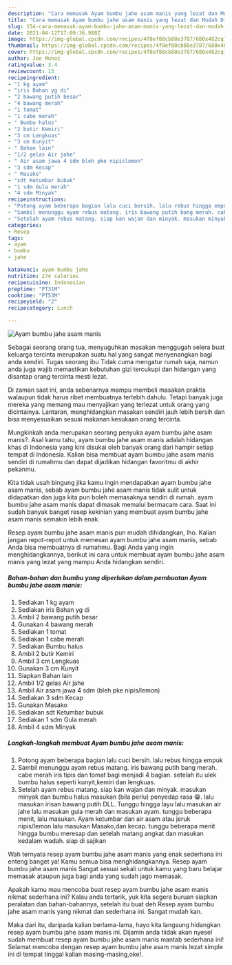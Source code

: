 ```yaml
---
description: "Cara memasak Ayam bumbu jahe asam manis yang lezat dan Mudah Dibuat"
title: "Cara memasak Ayam bumbu jahe asam manis yang lezat dan Mudah Dibuat"
slug: 154-cara-memasak-ayam-bumbu-jahe-asam-manis-yang-lezat-dan-mudah-dibuat
date: 2021-04-12T17:09:36.988Z
image: https://img-global.cpcdn.com/recipes/4f8ef80cb88e3787/680x482cq70/ayam-bumbu-jahe-asam-manis-foto-resep-utama.jpg
thumbnail: https://img-global.cpcdn.com/recipes/4f8ef80cb88e3787/680x482cq70/ayam-bumbu-jahe-asam-manis-foto-resep-utama.jpg
cover: https://img-global.cpcdn.com/recipes/4f8ef80cb88e3787/680x482cq70/ayam-bumbu-jahe-asam-manis-foto-resep-utama.jpg
author: Joe Munoz
ratingvalue: 3.4
reviewcount: 13
recipeingredient:
- "1 kg ayam"
- "iris Bahan yg di"
- "2 bawang putih besar"
- "4 bawang merah"
- "1 tomat"
- "1 cabe merah"
- " Bumbu halus"
- "2 butir Kemiri"
- "3 cm Lengkuas"
- "3 cm Kunyit"
- " Bahan lain"
- "1/2 gelas Air jahe"
- " Air asam jawa 4 sdm bleh pke nipislemon"
- "3 sdm Kecap"
- " Masako"
- "sdt Ketumbar bubuk"
- "1 sdm Gula merah"
- "4 sdm Minyak"
recipeinstructions:
- "Potong ayam beberapa bagian lalu cuci bersih. lalu rebus hingga empuk"
- "Sambil menunggu ayam rebus matang. iris bawang putih bang merah. cabe merah iris tipis dan tomat bagi menjadi 4 bagian. setelah itu ulek bumbu halus seperti kunyit,kemiri dan lengkuas."
- "Setelah ayam rebus matang. siap kan wajan dan minyak. masukan minyak dan bumbu halus masukan (bila perlu) penyedap rasa 😁. lalu masukan irisan bawang putih DLL. Tunggu hingga layu lalu masukan air jahe lalu masukan gula merah dan masukan ayam. tunggu beberapa menit, lalu masukan. Ayam ketumbar dan air asam atau jeruk nipis/lemon lalu masukan Masako,dan kecap. tunggu beberapa menit hingga bumbu meresap dan setelah matang angkat dan masukan kedalam wadah. siap di sajikan"
categories:
- Resep
tags:
- ayam
- bumbu
- jahe

katakunci: ayam bumbu jahe 
nutrition: 274 calories
recipecuisine: Indonesian
preptime: "PT31M"
cooktime: "PT53M"
recipeyield: "2"
recipecategory: Lunch

---
```



![Ayam bumbu jahe asam manis](https://img-global.cpcdn.com/recipes/4f8ef80cb88e3787/680x482cq70/ayam-bumbu-jahe-asam-manis-foto-resep-utama.jpg)

Sebagai seorang orang tua, menyuguhkan masakan menggugah selera buat keluarga tercinta merupakan suatu hal yang sangat menyenangkan bagi anda sendiri. Tugas seorang ibu Tidak cuma mengatur rumah saja, namun anda juga wajib memastikan kebutuhan gizi tercukupi dan hidangan yang disantap orang tercinta mesti lezat.

Di zaman  saat ini, anda sebenarnya mampu membeli masakan praktis walaupun tidak harus ribet membuatnya terlebih dahulu. Tetapi banyak juga mereka yang memang mau menyajikan yang terlezat untuk orang yang dicintainya. Lantaran, menghidangkan masakan sendiri jauh lebih bersih dan bisa menyesuaikan sesuai makanan kesukaan orang tercinta. 



Mungkinkah anda merupakan seorang penyuka ayam bumbu jahe asam manis?. Asal kamu tahu, ayam bumbu jahe asam manis adalah hidangan khas di Indonesia yang kini disukai oleh banyak orang dari hampir setiap tempat di Indonesia. Kalian bisa membuat ayam bumbu jahe asam manis sendiri di rumahmu dan dapat dijadikan hidangan favoritmu di akhir pekanmu.

Kita tidak usah bingung jika kamu ingin mendapatkan ayam bumbu jahe asam manis, sebab ayam bumbu jahe asam manis tidak sulit untuk didapatkan dan juga kita pun boleh memasaknya sendiri di rumah. ayam bumbu jahe asam manis dapat dimasak memalui bermacam cara. Saat ini sudah banyak banget resep kekinian yang membuat ayam bumbu jahe asam manis semakin lebih enak.

Resep ayam bumbu jahe asam manis pun mudah dihidangkan, lho. Kalian jangan repot-repot untuk memesan ayam bumbu jahe asam manis, sebab Anda bisa membuatnya di rumahmu. Bagi Anda yang ingin menghidangkannya, berikut ini cara untuk membuat ayam bumbu jahe asam manis yang lezat yang mampu Anda hidangkan sendiri.

<!--inarticleads1-->

##### Bahan-bahan dan bumbu yang diperlukan dalam pembuatan Ayam bumbu jahe asam manis:

1. Sediakan 1 kg ayam
1. Sediakan iris Bahan yg di
1. Ambil 2 bawang putih besar
1. Gunakan 4 bawang merah
1. Sediakan 1 tomat
1. Sediakan 1 cabe merah
1. Sediakan  Bumbu halus
1. Ambil 2 butir Kemiri
1. Ambil 3 cm Lengkuas
1. Gunakan 3 cm Kunyit
1. Siapkan  Bahan lain
1. Ambil 1/2 gelas Air jahe
1. Ambil  Air asam jawa 4 sdm (bleh pke nipis/lemon)
1. Sediakan 3 sdm Kecap
1. Gunakan  Masako
1. Sediakan sdt Ketumbar bubuk
1. Sediakan 1 sdm Gula merah
1. Ambil 4 sdm Minyak




<!--inarticleads2-->

##### Langkah-langkah membuat Ayam bumbu jahe asam manis:

1. Potong ayam beberapa bagian lalu cuci bersih. lalu rebus hingga empuk
1. Sambil menunggu ayam rebus matang. iris bawang putih bang merah. cabe merah iris tipis dan tomat bagi menjadi 4 bagian. setelah itu ulek bumbu halus seperti kunyit,kemiri dan lengkuas.
1. Setelah ayam rebus matang. siap kan wajan dan minyak. masukan minyak dan bumbu halus masukan (bila perlu) penyedap rasa 😁. lalu masukan irisan bawang putih DLL. Tunggu hingga layu lalu masukan air jahe lalu masukan gula merah dan masukan ayam. tunggu beberapa menit, lalu masukan. Ayam ketumbar dan air asam atau jeruk nipis/lemon lalu masukan Masako,dan kecap. tunggu beberapa menit hingga bumbu meresap dan setelah matang angkat dan masukan kedalam wadah. siap di sajikan




Wah ternyata resep ayam bumbu jahe asam manis yang enak sederhana ini enteng banget ya! Kamu semua bisa menghidangkannya. Resep ayam bumbu jahe asam manis Sangat sesuai sekali untuk kamu yang baru belajar memasak ataupun juga bagi anda yang sudah jago memasak.

Apakah kamu mau mencoba buat resep ayam bumbu jahe asam manis nikmat sederhana ini? Kalau anda tertarik, yuk kita segera buruan siapkan peralatan dan bahan-bahannya, setelah itu buat deh Resep ayam bumbu jahe asam manis yang nikmat dan sederhana ini. Sangat mudah kan. 

Maka dari itu, daripada kalian berlama-lama, hayo kita langsung hidangkan resep ayam bumbu jahe asam manis ini. Dijamin anda tiidak akan nyesel sudah membuat resep ayam bumbu jahe asam manis mantab sederhana ini! Selamat mencoba dengan resep ayam bumbu jahe asam manis lezat simple ini di tempat tinggal kalian masing-masing,oke!.

